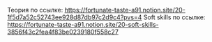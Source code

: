 Теория по ссылке: https://fortunate-taste-a91.notion.site/20-1f5d7a52c52743ee928d87db97c2d9c4?pvs=4
Soft skills по ссылке: https://fortunate-taste-a91.notion.site/20-soft-skills-3856f43c2fea4f83be0239180f558c27